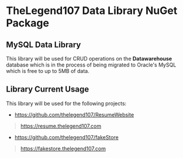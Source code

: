 # TheLegend107 Data Library NuGet Package
## MySQL Data Library
This library will be used for CRUD operations on the **Datawarehouse** database which is in the process of being migrated to Oracle's MySQL which is free to up to 5MB of data.

## Library Current Usage
This library will be used for the following projects:
- https://github.com/thelegend107/ResumeWebsite
> https://resume.thelegend107.com
- https://github.com/thelegend107/fakeStore
> https://fakestore.thelegend107.com